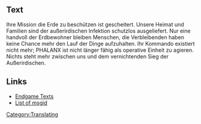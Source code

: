 ## Text

Ihre Mission die Erde zu beschützen ist gescheitert. Unsere Heimat und
Familien sind der außerirdischen Infektion schutzlos ausgeliefert. Nur
eine handvoll der Erdbewohner bleiben Menschen, die Verbleibenden haben
keine Chance mehr den Lauf der Dinge aufzuhalten. Ihr Kommando existiert
nicht mehr; PHALANX ist nicht länger fähig als operative Einheit zu
agieren. Nichts steht mehr zwischen uns und dem vernichtenden Sieg der
Außerirdischen.

## Links

- [Endgame Texts](Endgame_Texts "wikilink")
- [List of msgid](list_of_msgid/Campaigns "wikilink")

[Category:Translating](Category:Translating "wikilink")